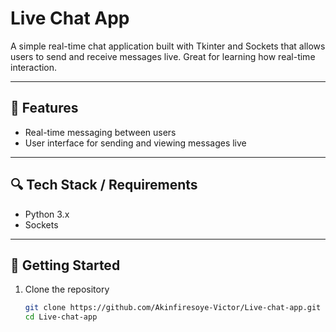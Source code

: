 # Live Chat App

A simple real-time chat application built with Tkinter and Sockets that allows users to send and receive messages live. Great for learning how real-time interaction.

---

## 🧰 Features

- Real-time messaging between users    
- User interface for sending and viewing messages live   

---

## 🔍 Tech Stack / Requirements

- Python 3.x  
- Sockets

---

## 🚀 Getting Started

1. Clone the repository  
   ```bash
   git clone https://github.com/Akinfiresoye-Victor/Live-chat-app.git
   cd Live-chat-app
